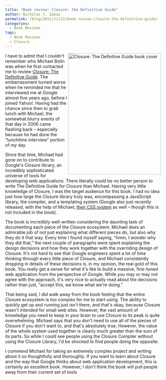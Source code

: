 ```yaml
---
title: "Book review: Closure: the Definitive Guide"
author: Nicholas C. Zakas
permalink: /blog/2011/11/22/book-review-closure-the-definitive-guide/
categories:
  - Book Reviews
tags:
  - Book Reviews
  - Closure
---
```

[<img src="/images/posts/2011/11/closure.png" alt="Closure: The Definitive Guide book cover" width="300" height="393" align="right" />][1]I have to admit that I couldn't remember who Michael Bolin was when he first contacted me to review [Closure: The Definitive Guide][2]. The embarrassment turned worse when he reminded me that he interviewed me at Google almost five years ago, before I joined Yahoo!. Having had the chance since then to grab lunch with Michael, the somewhat blurry events of that day in 2006 came flashing back &#8211; especially because he had done the &#8220;lunchtime interview&#8221; portion of my day.

Since that time, Michael had gone on to contribute to Google's Closure library, an incredibly sophisticated universe of tools for developing web applications. There literally could be no better person to write The Definitive Guide for Closure than Michael. Having very little knowledge of Closure, I was the target audience for this book. I had no idea just how large the Closure library truly was, encompassing a JavaScript library, the compiler, and a templating system (Google also just recently released, with the help of Michael, [their CSS system][3] as well &#8211; though this is not included in the book).

The book is incredibly well-written considering the daunting task of documenting each piece of the Closure ecosystem. Michael does an admirable job of not just explaining what different pieces do, but also why they do it that way. Every time I found myself saying, &#8220;hmm, I wonder why they did that,&#8221; the next couple of paragraphs were spent explaining the design decisions and how they work together with the overriding design of Closure. It's not hard to see that Google engineers spent a lot of time thinking through every little piece of Closure, and Michael consistently dropping in details of these decisions is, in my opinion, the real gold of this book. You really get a sense for what it's like to build a massive, fine-tuned web application from the perspective of Google. While you may or may not agree with the approach, it's very nice to actually read about the decisions rather than just, &#8220;accept this, we know what we're doing.&#8221;

That being said, I did walk away from the book feeling that the entire Closure ecosystem is too complex for me to start using. The ability to quickly get up and running just isn't there, and that's okay, because Closure wasn't intended for small web sites. However, the vast amount of knowledge you need to keep in your brain to use Closure to its peak is quite overwhelming. Michael says that you don't need to use all of the pieces of Closure if you don't want to, and that's absolutely true. However, the value of the whole system used together is clearly much greater than the sum of its parts. So while I could see people using the Closure Compiler without using the Closure Library, I'd be shocked to find people doing the opposite. 

I commend Michael for taking an extremely complex project and writing about it so thoughtfully and thoroughly. If you want to learn about Closure and the way that Google thinks about web application development, this is certainly an excellent book. However, I don't think the book will pull people away from their current set of tools

 [1]: http://www.amazon.com/Closure-Definitive-Guide-Michael-Bolin/dp/1449381871/ref=sr_1_1&tag=nczonline-20
 [2]: http://www.amazon.com/Closure-Definitive-Guide-Michael-Bolin/dp/1449381871/ref=sr_1_1
 [3]: http://google-opensource.blogspot.com/2011/11/introducing-closure-stylesheets.html
